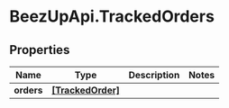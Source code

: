 # BeezUpApi.TrackedOrders

## Properties
Name | Type | Description | Notes
------------ | ------------- | ------------- | -------------
**orders** | [**[TrackedOrder]**](TrackedOrder.md) |  | 



